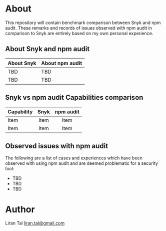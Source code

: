 # About

This repository will contain benchmark comparison between Snyk and npm audit.
These remarks and records of issues observed with npm audit in comparison to Snyk
are entirely based on my own personal experience.

## About Snyk and npm audit

| About Snyk    | About npm audit |
| ------------- | --------------- |
| TBD | TBD
| TBD | TBD

## Snyk vs npm audit Capabilities comparison

| Capability    |       Snyk        |    npm audit    |
| ------------- | :---------------: | :-------------: |
| Item | Item | Item
| Item | Item | Item



## Observed issues with npm audit

The following are a list of cases and experiences which have been observed with using npm audit
and are deemed problematic for a security tool:

- TBD
- TBD
- TBD

# Author

Liran Tal <liran.tal@gmail.com>
